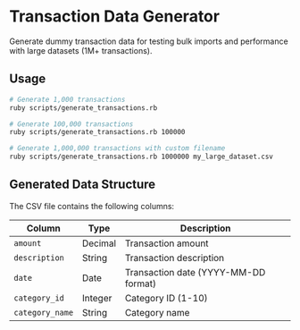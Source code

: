 # Transaction Data Generator

Generate dummy transaction data for testing bulk imports and performance with large datasets (1M+ transactions).

## Usage

```bash
# Generate 1,000 transactions
ruby scripts/generate_transactions.rb

# Generate 100,000 transactions
ruby scripts/generate_transactions.rb 100000

# Generate 1,000,000 transactions with custom filename
ruby scripts/generate_transactions.rb 1000000 my_large_dataset.csv
```

## Generated Data Structure

The CSV file contains the following columns:

| Column          | Type    | Description                          |
| --------------- | ------- | ------------------------------------ |
| `amount`        | Decimal | Transaction amount                   |
| `description`   | String  | Transaction description              |
| `date`          | Date    | Transaction date (YYYY-MM-DD format) |
| `category_id`   | Integer | Category ID (1-10)                   |
| `category_name` | String  | Category name                        |
